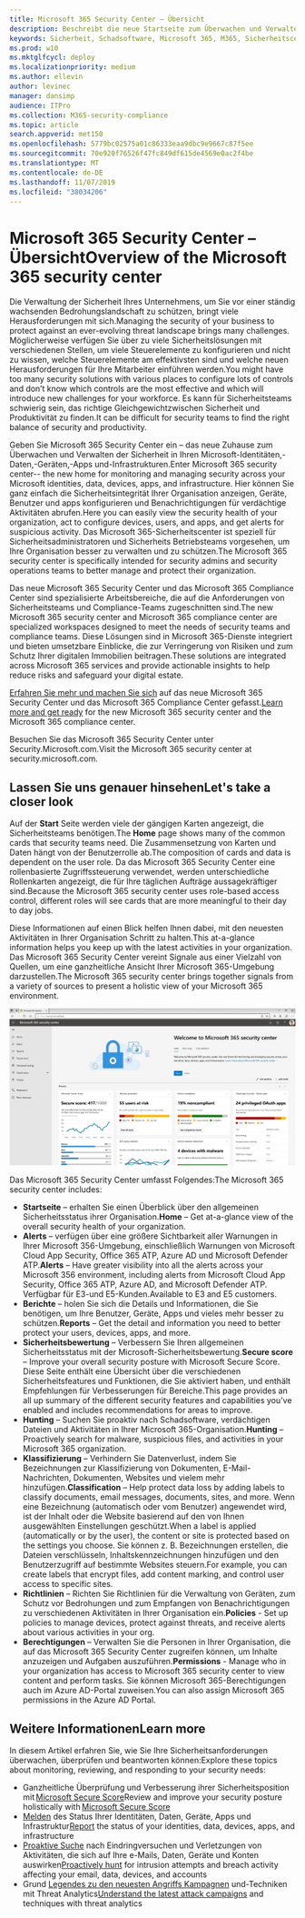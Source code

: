 ```yaml
---
title: Microsoft 365 Security Center – Übersicht
description: Beschreibt die neue Startseite zum Überwachen und Verwalten der Sicherheit in Ihren Microsoft-Identitäten,-Daten,-Geräten und-apps.
keywords: Sicherheit, Schadsoftware, Microsoft 365, M365, Sicherheitscenter, Überwachung, Bericht, Identitäten, Daten, Geräte, Apps
ms.prod: w10
ms.mktglfcycl: deploy
ms.localizationpriority: medium
ms.author: ellevin
author: levinec
manager: dansimp
audience: ITPro
ms.collection: M365-security-compliance
ms.topic: article
search.appverid: met150
ms.openlocfilehash: 5779bc02575a01c86333eaa9dbc9e9667c87f5ee
ms.sourcegitcommit: 70e920f76526f47fc849df615de4569e0ac2f4be
ms.translationtype: MT
ms.contentlocale: de-DE
ms.lasthandoff: 11/07/2019
ms.locfileid: "38034206"
---
```

# <a name="overview-of-the-microsoft-365-security-center"></a><span data-ttu-id="77ba8-104">Microsoft 365 Security Center – Übersicht</span><span class="sxs-lookup"><span data-stu-id="77ba8-104">Overview of the Microsoft 365 security center</span></span>

<span data-ttu-id="77ba8-105">Die Verwaltung der Sicherheit Ihres Unternehmens, um Sie vor einer ständig wachsenden Bedrohungslandschaft zu schützen, bringt viele Herausforderungen mit sich.</span><span class="sxs-lookup"><span data-stu-id="77ba8-105">Managing the security of your business to protect against an ever-evolving threat landscape brings many challenges.</span></span> <span data-ttu-id="77ba8-106">Möglicherweise verfügen Sie über zu viele Sicherheitslösungen mit verschiedenen Stellen, um viele Steuerelemente zu konfigurieren und nicht zu wissen, welche Steuerelemente am effektivsten sind und welche neuen Herausforderungen für Ihre Mitarbeiter einführen werden.</span><span class="sxs-lookup"><span data-stu-id="77ba8-106">You might have too many security solutions with various places to configure lots of controls and don’t know which controls are the most effective and which will introduce new challenges for your workforce.</span></span> <span data-ttu-id="77ba8-107">Es kann für Sicherheitsteams schwierig sein, das richtige Gleichgewichtzwischen Sicherheit und Produktivität zu finden.</span><span class="sxs-lookup"><span data-stu-id="77ba8-107">It can be difficult for security teams to find the right balance of security and productivity.</span></span>

<span data-ttu-id="77ba8-108">Geben Sie Microsoft 365 Security Center ein – das neue Zuhause zum Überwachen und Verwalten der Sicherheit in Ihren Microsoft-Identitäten,-Daten,-Geräten,-Apps und-Infrastrukturen.</span><span class="sxs-lookup"><span data-stu-id="77ba8-108">Enter Microsoft 365 security center-- the new home for monitoring and managing security across your Microsoft identities, data, devices, apps, and infrastructure.</span></span> <span data-ttu-id="77ba8-109">Hier können Sie ganz einfach die Sicherheitsintegrität Ihrer Organisation anzeigen, Geräte, Benutzer und apps konfigurieren und Benachrichtigungen für verdächtige Aktivitäten abrufen.</span><span class="sxs-lookup"><span data-stu-id="77ba8-109">Here you can easily view the security health of your organization, act to configure devices, users, and apps, and get alerts for suspicious activity.</span></span> <span data-ttu-id="77ba8-110">Das Microsoft 365-Sicherheitscenter ist speziell für Sicherheitsadministratoren und Sicherheits Betriebsteams vorgesehen, um Ihre Organisation besser zu verwalten und zu schützen.</span><span class="sxs-lookup"><span data-stu-id="77ba8-110">The Microsoft 365 security center is specifically intended for security admins and security operations teams to better manage and protect their organization.</span></span>

<span data-ttu-id="77ba8-111">Das neue Microsoft 365 Security Center und das Microsoft 365 Compliance Center sind spezialisierte Arbeitsbereiche, die auf die Anforderungen von Sicherheitsteams und Compliance-Teams zugeschnitten sind.</span><span class="sxs-lookup"><span data-stu-id="77ba8-111">The new Microsoft 365 security center and Microsoft 365 compliance center are specialized workspaces designed to meet the needs of security teams and compliance teams.</span></span> <span data-ttu-id="77ba8-112">Diese Lösungen sind in Microsoft 365-Dienste integriert und bieten umsetzbare Einblicke, die zur Verringerung von Risiken und zum Schutz Ihrer digitalen Immobilien beitragen.</span><span class="sxs-lookup"><span data-stu-id="77ba8-112">These solutions are integrated across Microsoft 365 services and provide actionable insights to help reduce risks and safeguard your digital estate.</span></span>

<span data-ttu-id="77ba8-113">[Erfahren Sie mehr und machen Sie sich](https://docs.microsoft.com/office365/securitycompliance/microsoft-security-and-compliance) auf das neue Microsoft 365 Security Center und das Microsoft 365 Compliance Center gefasst.</span><span class="sxs-lookup"><span data-stu-id="77ba8-113">[Learn more and get ready](https://docs.microsoft.com/office365/securitycompliance/microsoft-security-and-compliance) for the new Microsoft 365 security center and the Microsoft 365 compliance center.</span></span>

<span data-ttu-id="77ba8-114">Besuchen Sie das Microsoft 365 Security Center unter Security.Microsoft.com.</span><span class="sxs-lookup"><span data-stu-id="77ba8-114">Visit the Microsoft 365 security center at security.microsoft.com.</span></span>  

## <a name="lets-take-a-closer-look"></a><span data-ttu-id="77ba8-115">Lassen Sie uns genauer hinsehen</span><span class="sxs-lookup"><span data-stu-id="77ba8-115">Let's take a closer look</span></span>

<span data-ttu-id="77ba8-116">Auf der **Start** Seite werden viele der gängigen Karten angezeigt, die Sicherheitsteams benötigen.</span><span class="sxs-lookup"><span data-stu-id="77ba8-116">The **Home** page shows many of the common cards that security teams need.</span></span> <span data-ttu-id="77ba8-117">Die Zusammensetzung von Karten und Daten hängt von der Benutzerrolle ab.</span><span class="sxs-lookup"><span data-stu-id="77ba8-117">The composition of cards and data is dependent on the user role.</span></span> <span data-ttu-id="77ba8-118">Da das Microsoft 365 Security Center eine rollenbasierte Zugriffssteuerung verwendet, werden unterschiedliche Rollenkarten angezeigt, die für Ihre täglichen Aufträge aussagekräftiger sind.</span><span class="sxs-lookup"><span data-stu-id="77ba8-118">Because the Microsoft 365 security center uses role-based access control, different roles will see cards that are more meaningful to their day to day jobs.</span></span>  

<span data-ttu-id="77ba8-119">Diese Informationen auf einen Blick helfen Ihnen dabei, mit den neuesten Aktivitäten in Ihrer Organisation Schritt zu halten.</span><span class="sxs-lookup"><span data-stu-id="77ba8-119">This at-a-glance information helps you keep up with the latest activities in your organization.</span></span> <span data-ttu-id="77ba8-120">Das Microsoft 365 Security Center vereint Signale aus einer Vielzahl von Quellen, um eine ganzheitliche Ansicht Ihrer Microsoft 365-Umgebung darzustellen.</span><span class="sxs-lookup"><span data-stu-id="77ba8-120">The Microsoft 365 security center brings together signals from a variety of sources to present a holistic view of your Microsoft 365 environment.</span></span>

![Microsoft 365-Sicherheits Startseite](../media/security-docs/home.jpg)

<span data-ttu-id="77ba8-122">Das Microsoft 365 Security Center umfasst Folgendes:</span><span class="sxs-lookup"><span data-stu-id="77ba8-122">The Microsoft 365 security center includes:</span></span>

* <span data-ttu-id="77ba8-123">**Startseite** – erhalten Sie einen Überblick über den allgemeinen Sicherheitsstatus ihrer Organisation.</span><span class="sxs-lookup"><span data-stu-id="77ba8-123">**Home** – Get at-a-glance view of the overall security health of your organization.</span></span>
* <span data-ttu-id="77ba8-124">**Alerts** – verfügen über eine größere Sichtbarkeit aller Warnungen in Ihrer Microsoft 356-Umgebung, einschließlich Warnungen von Microsoft Cloud App Security, Office 365 ATP, Azure AD und Microsoft Defender ATP.</span><span class="sxs-lookup"><span data-stu-id="77ba8-124">**Alerts** – Have greater visibility into all the alerts across your Microsoft 356 environment, including alerts from Microsoft Cloud App Security, Office 365 ATP, Azure AD, and Microsoft Defender ATP.</span></span> <span data-ttu-id="77ba8-125">Verfügbar für E3-und E5-Kunden.</span><span class="sxs-lookup"><span data-stu-id="77ba8-125">Available to E3 and E5 customers.</span></span>  
* <span data-ttu-id="77ba8-126">**Berichte** – holen Sie sich die Details und Informationen, die Sie benötigen, um Ihre Benutzer, Geräte, Apps und vieles mehr besser zu schützen.</span><span class="sxs-lookup"><span data-stu-id="77ba8-126">**Reports** – Get the detail and information you need to better protect your users, devices, apps, and more.</span></span>
* <span data-ttu-id="77ba8-127">**Sicherheitsbewertung** – Verbessern Sie Ihren allgemeinen Sicherheitsstatus mit der Microsoft-Sicherheitsbewertung.</span><span class="sxs-lookup"><span data-stu-id="77ba8-127">**Secure score** – Improve your overall security posture with Microsoft Secure Score.</span></span> <span data-ttu-id="77ba8-128">Diese Seite enthält eine Übersicht über die verschiedenen Sicherheitsfeatures und Funktionen, die Sie aktiviert haben, und enthält Empfehlungen für Verbesserungen für Bereiche.</span><span class="sxs-lookup"><span data-stu-id="77ba8-128">This page provides an all up summary of the different security features and capabilities you’ve enabled and includes recommendations for areas to improve.</span></span>
* <span data-ttu-id="77ba8-129">**Hunting** – Suchen Sie proaktiv nach Schadsoftware, verdächtigen Dateien und Aktivitäten in Ihrer Microsoft 365-Organisation.</span><span class="sxs-lookup"><span data-stu-id="77ba8-129">**Hunting** – Proactively search for malware, suspicious files, and activities in your Microsoft 365 organization.</span></span>
* <span data-ttu-id="77ba8-130">**Klassifizierung** – Verhindern Sie Datenverlust, indem Sie Bezeichnungen zur Klassifizierung von Dokumenten, E-Mail-Nachrichten, Dokumenten, Websites und vielem mehr hinzufügen.</span><span class="sxs-lookup"><span data-stu-id="77ba8-130">**Classification** – Help protect data loss by adding labels to classify documents, email messages, documents, sites, and more.</span></span> <span data-ttu-id="77ba8-131">Wenn eine Bezeichnung (automatisch oder vom Benutzer) angewendet wird, ist der Inhalt oder die Website basierend auf den von Ihnen ausgewählten Einstellungen geschützt.</span><span class="sxs-lookup"><span data-stu-id="77ba8-131">When a label is applied (automatically or by the user), the content or site is protected based on the settings you choose.</span></span> <span data-ttu-id="77ba8-132">Sie können z. B. Bezeichnungen erstellen, die Dateien verschlüsseln, Inhaltskennzeichnungen hinzufügen und den Benutzerzugriff auf bestimmte Websites steuern.</span><span class="sxs-lookup"><span data-stu-id="77ba8-132">For example, you can create labels that encrypt files, add content marking, and control user access to specific sites.</span></span>
* <span data-ttu-id="77ba8-133">**Richtlinien** – Richten Sie Richtlinien für die Verwaltung von Geräten, zum Schutz vor Bedrohungen und zum Empfangen von Benachrichtigungen zu verschiedenen Aktivitäten in Ihrer Organisation ein.</span><span class="sxs-lookup"><span data-stu-id="77ba8-133">**Policies** - Set up policies to manage devices, protect against threats, and receive alerts about various activities in your org.</span></span>
* <span data-ttu-id="77ba8-134">**Berechtigungen** – Verwalten Sie die Personen in Ihrer Organisation, die auf das Microsoft 365 Security Center zugreifen können, um Inhalte anzuzeigen und Aufgaben auszuführen.</span><span class="sxs-lookup"><span data-stu-id="77ba8-134">**Permissions** - Manage who in your organization has access to Microsoft 365 security center to view content and perform tasks.</span></span> <span data-ttu-id="77ba8-135">Sie können Microsoft 365-Berechtigungen auch im Azure AD-Portal zuweisen.</span><span class="sxs-lookup"><span data-stu-id="77ba8-135">You can also assign Microsoft 365 permissions in the Azure AD Portal.</span></span>

## <a name="learn-more"></a><span data-ttu-id="77ba8-136">Weitere Informationen</span><span class="sxs-lookup"><span data-stu-id="77ba8-136">Learn more</span></span>

<span data-ttu-id="77ba8-137">In diesem Artikel erfahren Sie, wie Sie Ihre Sicherheitsanforderungen überwachen, überprüfen und beantworten können:</span><span class="sxs-lookup"><span data-stu-id="77ba8-137">Explore these topics about monitoring, reviewing, and responding to your security needs:</span></span>

* <span data-ttu-id="77ba8-138">Ganzheitliche Überprüfung und Verbesserung ihrer Sicherheitsposition mit [Microsoft Secure Score](microsoft-secure-score.md)</span><span class="sxs-lookup"><span data-stu-id="77ba8-138">Review and improve your security posture holistically with [Microsoft Secure Score](microsoft-secure-score.md)</span></span>
* <span data-ttu-id="77ba8-139">[Melden](monitoring-and-reporting.md) des Status Ihrer Identitäten, Daten, Geräte, Apps und Infrastruktur</span><span class="sxs-lookup"><span data-stu-id="77ba8-139">[Report](monitoring-and-reporting.md) the status of your identities, data, devices, apps, and infrastructure</span></span>
* <span data-ttu-id="77ba8-140">[Proaktive Suche](hunting.md) nach Eindringversuchen und Verletzungen von Aktivitäten, die sich auf Ihre e-Mails, Daten, Geräte und Konten auswirken</span><span class="sxs-lookup"><span data-stu-id="77ba8-140">[Proactively hunt](hunting.md) for intrusion attempts and breach activity affecting your email, data, devices, and accounts</span></span>
* <span data-ttu-id="77ba8-141">Grund [Legendes zu den neuesten Angriffs Kampagnen](latest-attack-campaigns.md) und-Techniken mit Threat Analytics</span><span class="sxs-lookup"><span data-stu-id="77ba8-141">[Understand the latest attack campaigns](latest-attack-campaigns.md) and techniques with threat analytics</span></span>
